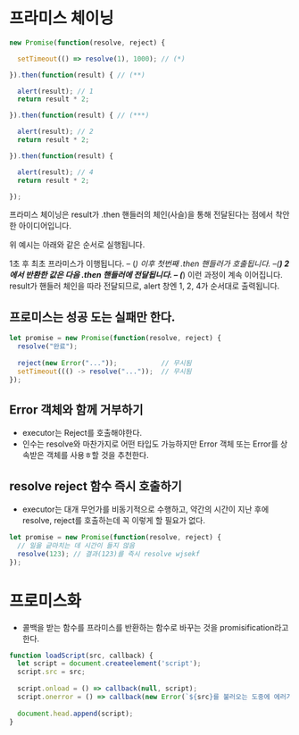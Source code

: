 # 프라미스 체이닝
```javascript
new Promise(function(resolve, reject) {

  setTimeout(() => resolve(1), 1000); // (*)

}).then(function(result) { // (**)

  alert(result); // 1
  return result * 2;

}).then(function(result) { // (***)

  alert(result); // 2
  return result * 2;

}).then(function(result) {

  alert(result); // 4
  return result * 2;

});
```
프라미스 체이닝은 result가 .then 핸들러의 체인(사슬)을 통해 전달된다는 점에서 착안한 아이디어입니다.

위 예시는 아래와 같은 순서로 실행됩니다.

1초 후 최초 프라미스가 이행됩니다. – (*)
이후 첫번째 .then 핸들러가 호출됩니다. –(**)
2에서 반환한 값은 다음 .then 핸들러에 전달됩니다. – (***)
이런 과정이 계속 이어집니다.
result가 핸들러 체인을 따라 전달되므로, alert 창엔 1, 2, 4가 순서대로 출력됩니다.

## 프로미스는 성공 도는 실패만 한다.

```javascript
let promise = new Promise(function(resolve, reject) {
  resolve("완료");
  
  reject(new Error("..."));           // 무시됨
  setTimeout((() -> resolve("..."));  // 무시됨
});
```

## Error 객체와 함께 거부하기
- executor는 Reject를 호출해야한다.
- 인수는 resolve와 마찬가지로 어떤 타입도 가능하지만 Error 객체 또는 Error를 상속받은 객체를 사용ㅎ할 것을 추천한다.

## resolve reject 함수 즉시 호출하기
- executor는 대개 무언가를 비동기적으로 수행하고, 약간의 시간이 지난 후에 resolve, reject를 호출하는데 꼭 이렇게 할 필요가 없다.
```javascript
let promise = new Promise(function(resolve, reject) {
  // 일을 긑마치는 데 시간이 들지 않음
  resolve(123); // 결과(123)를 즉시 resolve wjsekf
});
```


# 프로미스화
- 콜백을 받는 함수를 프라미스를 반환하는 함수로 바꾸는 것을 promisification라고 한다.
```javascript
function loadScript(src, callback) {
  let script = document.createelement('script');
  script.src = src;
  
  script.onload = () => callback(null, script);
  script.onerror = () => callback(new Error(`${src}를 불러오는 도중에 에러가 발생함`));
  
  document.head.append(script);
}
```







